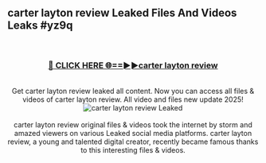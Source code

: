 ## carter layton review Leaked Files And Videos Leaks #yz9q
<br>
<div align="center">
<h3><a href="https://watchclip.my.id/carter layton review" rel="nofollow">🔴 CLICK HERE 🌐==►►carter layton review</a></h3>
<br>
Get carter layton review leaked all content. Now you can access all files & videos of carter layton review. All video and files new update 2025!
<br>
<a href="https://watchclip.my.id/carter layton review" rel="nofollow" data-target="animated-image.originalLink"><img src="https://i.ibb.co.com/WyWwxjT/player-gif2.gif" alt="carter layton review Leaked" style="max-width: 100%; display: inline-block;" data-target="animated-image.originalImage"></a>
<br><br>
carter layton review original files & videos took the internet by storm and amazed viewers on various Leaked social media platforms. carter layton review, a young and talented digital creator, recently became famous thanks to this interesting files & videos.
</div>
<br>